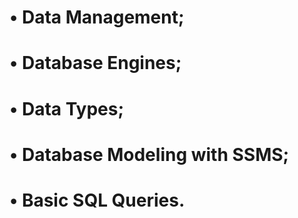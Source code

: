 # • Data Management;
# • Database Engines;
# • Data Types;
# • Database Modeling with SSMS;
# • Basic SQL Queries.
